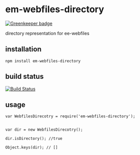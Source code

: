 # em-webfiles-directory

[![Greenkeeper badge](https://badges.greenkeeper.io/eventEmitter/em-webfiles-directory.svg)](https://greenkeeper.io/)

directory representation for ee-webfiles

## installation

	npm install em-webfiles-directory

## build status

[![Build Status](https://travis-ci.org/eventEmitter/em-webfiles-directory.png?branch=master)](https://travis-ci.org/eventEmitter/em-webfiles-directory)


## usage

	var WebfilesDirecotry = require('em-webfiles-directory');


	var dir = new WebfilesDirecotry();

	dir.isDirectory(); //true

	Object.keys(dir); // []